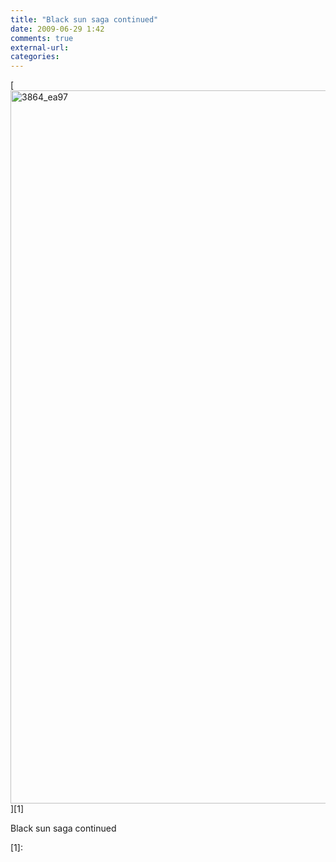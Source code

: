 ```yaml
---
title: "Black sun saga continued"
date: 2009-06-29 1:42
comments: true
external-url:
categories:
---
```

[<img src="http://8.asset.soup.io/asset/0368/3864_ea97.jpeg" width="1262" height="1141" alt="3864_ea97" />][1]

Black sun saga continued

  [1]:
